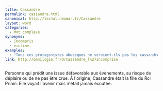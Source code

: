 ```yaml
---
title: Cassandre
permalink: cassandre.html
canonical: http://lachal.neamar.fr/Cassandre
layout: word
categories:
  - Mot complexe
synonyms:
  - Incompris
  - victime.
examples:
  - "Tous ces protagonistes ubuesques ne seraient-ils pas les cassandres d'une descente insidieuse vers la géhenne apocalyptique ? (Cf. Histoires)"
link: http://omnilogie.fr/O/Cassandre_l%27incomprise
---
```


Personne qui prédit une issue défavorable aux évènements, au risque de déplaire ou de ne pas être crue.
À l'origine, Cassandre était la fille du Roi Priam. Elle voyait l'avenir mais n'était jamais écoutée.



